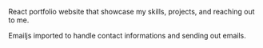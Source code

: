 React portfolio website that showcase my skills, projects, and reaching out to me.

Emailjs imported to handle contact informations and sending out emails.
